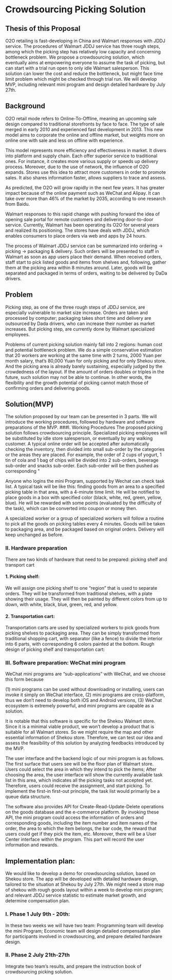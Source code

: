 # Crowdsourcing Picking Solution

## Thesis of this Proposal
O2O retailing is fast-developing in China and Walmart responses with JDDJ service. The procedures of Walmart JDDJ service has three rough steps, among which the picking step has relatively low capacity and concerning bottleneck problem. We propose a crowdsourcing solution, which eventually aims at empowering everyone to assume the task of picking, but can start with a trial run open to only idle Walmart salesperson. This solution can lower the cost and reduce the bottleneck, but might face time limit problem which might be checked through trial run. We will develop MVP, including relevant mini program and design detailed hardware by July 27th.

## Background
O2O retail mode refers to Online-To-Offline, meaning an upcoming sale design compared to traditional storefronts by face to face. The type of sale merged in early 2010 and experienced fast development in 2013. This new model aims to corporate the online and offline market, but weights more on online one with sale and less on offline with experience. 

This model represents more efficiency and effectiveness in market. It divers into platform and supply chain. Each offer superior service to traditional ones. For instance, it creates more various supply or speeds up delivery process. Moreover, due to the use of network, the influence of O2O expands. Stores use this idea to attract more customers in order to promote sales. It also shares information faster, allows suppliers to trace and assess. 

As predicted, the O2O will grow rapidly in the next few years. It has greater impact because of the online payment such as WeChat and Alipay. It can take over more than 46% of the market by 2035, according to one research from Baidu. 

Walmart responses to this rapid change with pushing forward the idea of opening sale portal for remote customers and delivering door-to-door service. Currently, Walmart has been operating its O2O for several years and realized its positioning. The stores have deals with JDDJ, which enables consumers to place orders via web and apps by 24 hours. 

The process of Walmart JDDJ service can be summarized into ordering → picking → packaging & delivery. Such orders will be presented to staff in Walmart as soon as app users place their demand. When received orders, staff start to pick listed goods and items from shelves and, following, gather them at the picking area within 8 minutes around. Later, goods will be separated and packaged in terms of orders, waiting to be delivered by DaDa drivers. 

## Problem
Picking step, as one of the three rough steps of JDDJ service, are especially vulnerable to market size increase. Orders are taken and processed by computer; packaging takes short time and delivery are outsourced by Dada drivers, who can increase their number as market increases. But picking step, are currently done by Walmart specialized employees.

Problems of current picking solution mainly fall into 2 regions: human cost and potential bottleneck problem. We do a simple conservative estimation that 20 workers are working at the same time with 2 turns, 2000 Yuan per month salary, that’s 80,000 Yuan for only picking and for only Shekou store. And the picking area is already barely sustaining, especially judged by the crowdedness of the layout. If the amount of orders doubles or triples in the future, such solution may not be able to continue. In other words, the flexibility and the growth potential of picking cannot match those of confirming orders and delivering goods.

## Solution(MVP)
The solution proposed by our team can be presented in 3 parts. We will introduce the working procedures, followed by hardware and software preparations of the MVP.
###I.	Working Procedures
The proposed picking solution follows crowdsourcing principle. Specialized picking employees will be substituted by idle store salesperson, or eventually by any walking customer. 
A typical online order will be accepted after automatically checking the inventory, then divided into small sub-order by the categories or the areas they are placed. For example, the order of 2 cups of yogurt, 1 tin of cola and 1 bag of chips will be divided into 2 sub-orders, beverage sub-order and snacks sub-order. Each sub-order will be then pushed as corresponding "

Anyone who logins the mini Program, supported by Wechat can check task list. A typical task will be like this: finding goods from an area to a specified picking table in that area, with a 4-minute time limit. He will be notified to place goods in a box with specified color (black, white, red, green, yellow, blue). He will be rewarded with some points (evaluated by the difficulty of the task), which can be converted into coupon or money then.

A specialized worker or a group of specialized workers will follow a routine to pick all the goods on picking tables every 4 minutes. Goods will be taken to packaging area, and be packaged based on original orders. Delivery will keep unchanged as before.

### II.	Hardware preparation
There are two kinds of hardware that need to be prepared: picking shelf and transport cart

#### 1.	Picking shelf:
We will assign one picking shelf to one “region” that is used to separate orders. They will be transformed from traditional shelves, with a plate showing their usage. They will then be painted by different colors from up to down, with white, black, blue, green, red, and yellow.

#### 2.	Transportation cart:
Transportation carts are used by specialized workers to pick goods from picking shelves to packaging area. They can be simply transformed from traditional shopping cart, with separator (like a fence) to divide the interior into 6 parts, with corresponding 6 colors painted at the bottom.
Rough design of picking shelf and transportation cart:
 
### III.	Software preparation: WeChat mini program
WeChat mini programs are “sub-applications” with WeChat, and we choose this form because 

(1) mini programs can be used without downloading or installing, users can invoke it simply on WeChat interface, 
(2) mini programs are cross-platform, thus we don’t need to develop both iOS and Android versions, 
(3) WeChat ecosystem is extremely powerful, and mini programs are capable as a solution.

It is notable that this software is specific for the Shekou Walmart store. Since it is a minimal viable product, we won’t develop a product that is suitable for all Walmart stores. So we might require the map and other essential information of Shekou store. Therefore, we can test our idea and assess the feasibility of this solution by analyzing feedbacks introduced by the MVP.

The user interface and the backend logic of our mini program is as follows. The first surface that users see will be the floor plan of Walmart store. Users could select the area in which they intend to pick the items; After choosing the area, the user interface will show the currently available task list in this area, which indicates all the picking tasks not accepted yet. Therefore, users could receive the assignment, and start picking. To implement the first-in first-out principle, the task list would primarily be a queue data structure.

The software also provides API for Create-Read-Update-Delete operations on the goods database and the e-commerce platform. By invoking these API, the mini program could access the information of orders and corresponding goods, including the item number and item names of the order, the area to which the item belongs, the bar code, the reward that users could get if they pick the item, etc.
Moreover, there will be a User Center interface within the program. This part will record the user information and rewards.

## Implementation plan:
We would like to develop a demo for crowdsourcing solution, based on Shekou store. The app will be developed with detailed hardware design, tailored to the situation at Shekou by July 27th. We might need a store map of shekou with rough goods layout within a week to develop mini program; and relevant JDDJ service statistic to estimate market growth, and determine compensation plan.
### I.	Phase 1 July 9th - 20th:
In these two weeks we will have two team:
Programming team will develop the mini Program; 
Economic team will design detailed compensation plan for participants involved in crowdsourcing, and prepare detailed hardware design.
### II.	Phase 2 July 21th-27th
Integrate two team’s results, and prepare the instruction book of crowdsourcing picking solution.

